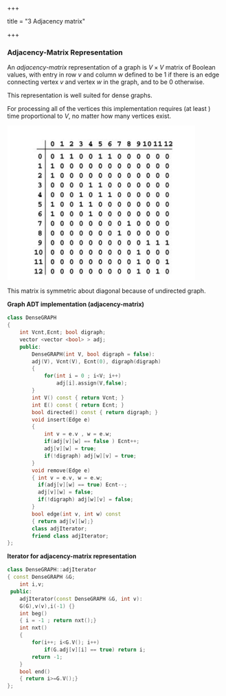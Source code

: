 +++

title = "3 Adjacency matrix"

+++

### Adjacency-Matrix Representation

An *adjacency-matrix* representation of a graph is $V\times V$ matrix of Boolean values, with entry in row $v$ and column $w$ defined to be 1 if there is an edge connecting vertex $v$ and vertex $w$ in the graph, and to be 0 otherwise.

This representation is well suited for dense graphs.

For processing all of the vertices this implementation requires (at least ) time proportional to $V$, no matter how many vertices exist.

![image-20210106152530456](3_Adjacency_matrix.assets/image-20210106152530456.png)

This matrix is symmetric about diagonal because of undirected graph.

**Graph ADT implementation (adjacency-matrix)**

````c++
class DenseGRAPH
{
    int Vcnt,Ecnt; bool digraph;
    vector <vector <bool> > adj;
    public:
    	DenseGRAPH(int V, bool digraph = false):
    	adj(V), Vcnt(V), Ecnt(0), digraph(digraph)
        {
            for(int i = 0 ; i<V; i++)
                adj[i].assign(V,false);
        }
    	int V() const { return Vcnt; }
    	int E() const { return Ecnt; }
    	bool directed() const { return digraph; }
    	void insert(Edge e)
        {
            int v = e.v , w = e.w;
            if(adj[v][w] == false ) Ecnt++;
            adj[v][w] = true;
            if(!digraph) adj[w][v] = true;
        }
    	void remove(Edge e)
        { int v = e.v, w = e.w;
          if(adj[v][w] == true) Ecnt--;
          adj[v][w] = false;
          if(!digraph) adj[w][v] = false;
        }
    	bool edge(int v, int w) const
        { return adj[v][w];}
    	class adjIterator;
    	friend class adjIterator;
};
````

**Iterator for adjacency-matrix representation**

````c++
class DenseGRAPH::adjIterator
{ const DenseGRAPH &G;
	int i,v;
 public:
 	adjIterator(const DenseGRAPH &G, int v):
 	G(G),v(v),i(-1) {}
 	int beg()
    { i = -1 ; return nxt();}
 	int nxt()
    {
        for(i++; i<G.V(); i++)
            if(G.adj[v][i] == true) return i;
        return -1;
    }
 	bool end()
    { return i>=G.V();}
};
````

